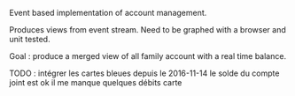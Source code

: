 Event based implementation of account management.

Produces views from event stream. Need to be graphed with a browser and unit
tested.

Goal : produce a merged view of all family account with a real time balance.

TODO :
 intégrer les cartes bleues depuis le 2016-11-14
 le solde du compte joint est ok
 il me manque quelques débits carte